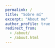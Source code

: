 ```yaml
---
permalink: /
title: "Sobre mí"
excerpt: "About me"
author_profile: true
redirect_from: 
  - /about/
  - /about.html
---
```





